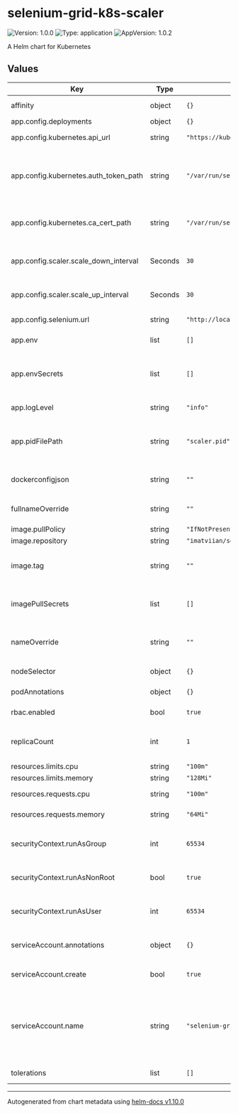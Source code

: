 # selenium-grid-k8s-scaler

![Version: 1.0.0](https://img.shields.io/badge/Version-1.0.0-informational?style=flat-square) ![Type: application](https://img.shields.io/badge/Type-application-informational?style=flat-square) ![AppVersion: 1.0.2](https://img.shields.io/badge/AppVersion-1.0.2-informational?style=flat-square)

A Helm chart for Kubernetes

## Values

| Key | Type | Default | Description |
|-----|------|---------|-------------|
| affinity | object | `{}` | Specific affinity options |
| app.config.deployments | object | `{}` |  |
| app.config.kubernetes.api_url | string | `"https://kubernetes.default.svc.cluster.local"` | Kubernetes API URL |
| app.config.kubernetes.auth_token_path | string | `"/var/run/secrets/kubernetes.io/serviceaccount/token"` | Path to file contains Kubernetes API token (ignored if KUBE_API_TOKEN env variable set) |
| app.config.kubernetes.ca_cert_path | string | `"/var/run/secrets/kubernetes.io/serviceaccount/ca.crt"` | Path to file contains Kubernetes API CA certificate |
| app.config.scaler.scale_down_interval | Seconds | `30` | The interval at which scaling down is performed |
| app.config.scaler.scale_up_interval | Seconds | `30` | The interval at which scaling up is performed |
| app.config.selenium.url | string | `"http://localhost:4444"` | Selenium Grid Router URL |
| app.env | list | `[]` | Environment variables |
| app.envSecrets | list | `[]` | Environment variables created from external Kubernetes Secret |
| app.logLevel | string | `"info"` | Application log level: debug|info|warning|error |
| app.pidFilePath | string | `"scaler.pid"` | Path to the application PID file relatively to the app working directory |
| dockerconfigjson | string | `""` | base64 encoded image registry secret |
| fullnameOverride | string | `""` | Completely replaces the generated name |
| image.pullPolicy | string | `"IfNotPresent"` | Image pull policy |
| image.repository | string | `"imatviian/selenium-grid-k8s-scaler"` | Image repository |
| image.tag | string | `""` | Overrides the image tag whose default is the chart appVersion |
| imagePullSecrets | list | `[]` | Use this only if you dont want to use dockerconfig secret |
| nameOverride | string | `""` | Replaces the name of the chart in the Chart.yaml file |
| nodeSelector | object | `{}` | Specific node selectors |
| podAnnotations | object | `{}` | Specific pod annotations |
| rbac.enabled | bool | `true` | Enable/Disable RBAC |
| replicaCount | int | `1` | Replica count of the selenium-grid-k8s-scaler pod |
| resources.limits.cpu | string | `"100m"` | CPU hard limit |
| resources.limits.memory | string | `"128Mi"` | Memory hard limit |
| resources.requests.cpu | string | `"100m"` | Requests cpu value |
| resources.requests.memory | string | `"64Mi"` | Requests memory value |
| securityContext.runAsGroup | int | `65534` | Run as specified GID (nogroup is reccomended default) |
| securityContext.runAsNonRoot | bool | `true` | Allow or not allow to run application as root user |
| securityContext.runAsUser | int | `65534` | Run as specified UID (nobody is reccomended default) |
| serviceAccount.annotations | object | `{}` | Annotations to add to the service account |
| serviceAccount.create | bool | `true` | Specifies whether a service account should be created |
| serviceAccount.name | string | `"selenium-grid-scaler-sa"` | Name of the service account to use. If not set and create is true, a name is generated using the fullname template |
| tolerations | list | `[]` | Specific toleration options |

----------------------------------------------
Autogenerated from chart metadata using [helm-docs v1.10.0](https://github.com/norwoodj/helm-docs/releases/v1.10.0)
